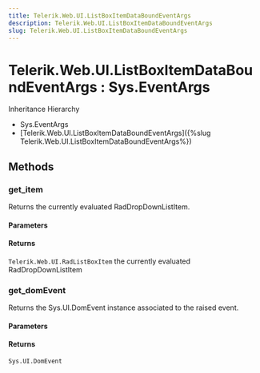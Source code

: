 ```yaml
---
title: Telerik.Web.UI.ListBoxItemDataBoundEventArgs
description: Telerik.Web.UI.ListBoxItemDataBoundEventArgs
slug: Telerik.Web.UI.ListBoxItemDataBoundEventArgs
---
```


# Telerik.Web.UI.ListBoxItemDataBoundEventArgs : Sys.EventArgs 


Inheritance Hierarchy

* Sys.EventArgs
* [Telerik.Web.UI.ListBoxItemDataBoundEventArgs]({%slug Telerik.Web.UI.ListBoxItemDataBoundEventArgs%})


## Methods

###  get_item

Returns the currently evaluated RadDropDownListItem.

#### Parameters

#### Returns

`Telerik.Web.UI.RadListBoxItem` the currently evaluated RadDropDownListItem


### get_domEvent

Returns the Sys.UI.DomEvent instance associated to the raised event.

#### Parameters

#### Returns

`Sys.UI.DomEvent` 


